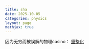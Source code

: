 ```yaml
---
title: sha
date: 2025-10-05
categories: physics
layout: page
mathjax: true
---
```


因为无穷而被误解的物理casino：
[重整化](../note/physics/renorm)